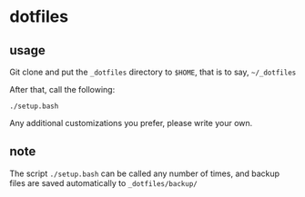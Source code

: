 # dotfiles

## usage
Git clone and put the `_dotfiles` directory to `$HOME`, that is to say, `~/_dotfiles`

After that, call the following:
```
./setup.bash
```

Any additional customizations you prefer, please write your own.

## note
The script `./setup.bash` can be called any number of times, 
and backup files are saved automatically to `_dotfiles/backup/`

